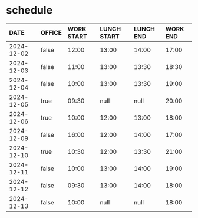 # schedule

| DATE | OFFICE | WORK START | LUNCH START | LUNCH END | WORK END |
| :-- | :-- | :-- | :-- | :-- | :-- |
| 2024-12-02 | false | 12:00 | 13:00 | 14:00 | 17:00 |
| 2024-12-03 | false | 11:00 | 13:00 | 13:30 | 18:30 |
| 2024-12-04 | false | 10:00 | 13:00 | 13:30 | 19:00 |
| 2024-12-05 | true | 09:30 | null | null | 20:00 |
| 2024-12-06 | true | 10:00 | 12:00 | 13:00 | 18:00 |
| 2024-12-09 | false | 16:00 | 12:00 | 14:00 | 17:00 |
| 2024-12-10 | true | 10:30 | 12:00 | 13:30 | 21:00 |
| 2024-12-11 | false | 10:00 | 13:00 | 14:00 | 19:00 |
| 2024-12-12 | false | 09:30 | 13:00 | 14:00 | 18:00 |
| 2024-12-13 | false | 10:00 | null | null | 18:00 |
